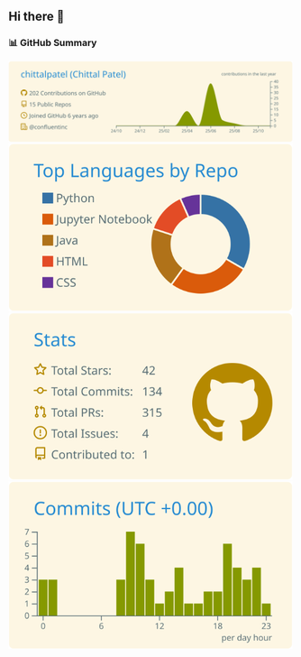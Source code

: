 ## Hi there 👋

### 📊 GitHub Summary

![Profile Details](https://raw.githubusercontent.com/chittalpatel/chittalpatel/main/profile-summary-card-output/solarized/0-profile-details.svg)
![Top Languages](https://raw.githubusercontent.com/chittalpatel/chittalpatel/main/profile-summary-card-output/solarized/1-repos-per-language.svg)
![Commits](https://raw.githubusercontent.com/chittalpatel/chittalpatel/main/profile-summary-card-output/solarized/3-stats.svg)
![Productive Time](https://raw.githubusercontent.com/chittalpatel/chittalpatel/main/profile-summary-card-output/solarized/4-productive-time.svg)

